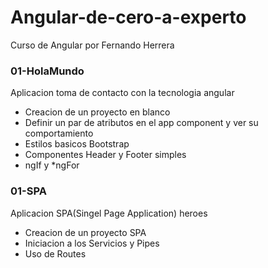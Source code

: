 # Angular-de-cero-a-experto
Curso de Angular por Fernando Herrera


### 01-HolaMundo
Aplicacion toma de contacto con la tecnologia angular

* Creacion de un proyecto en blanco
* Definir un par de atributos en el app component y ver su comportamiento
* Estilos basicos Bootstrap
* Componentes Header y Footer simples
* ngIf y *ngFor

### 01-SPA
Aplicacion SPA(Singel Page Application) heroes

* Creacion de un proyecto SPA
* Iniciacion a los Servicios y Pipes
* Uso de Routes
